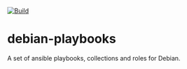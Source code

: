 [![Build](https://github.com/marcwrobel/debian-playbooks/workflows/Ansible%20Lint/badge.svg)](https://github.com/marcwrobel/debian-playbooks/actions)

# debian-playbooks

A set of ansible playbooks, collections and roles for Debian.
